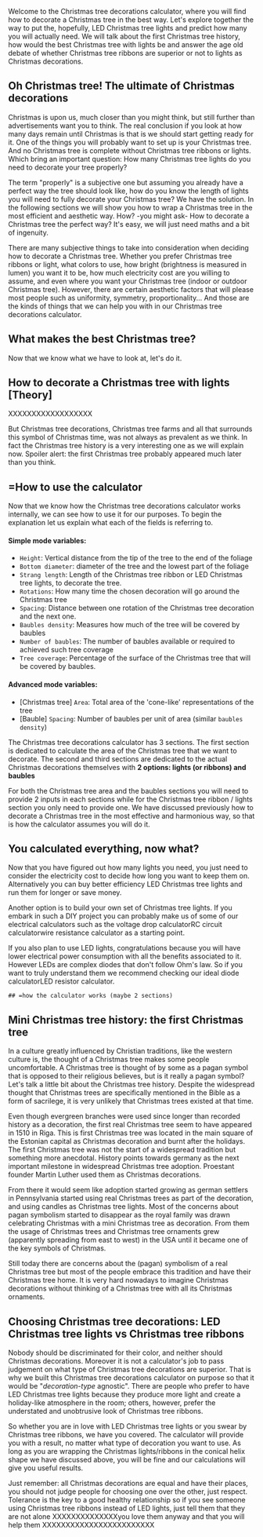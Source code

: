 Welcome to the Christmas tree decorations calculator, where you will find how to decorate a Christmas tree in the best way. Let's explore together the way to put the, hopefully, LED Christmas tree lights and predict how many you will actually need. We will talk about the first Christmas tree history, how would the best Christmas tree with lights be and answer the age old debate of whether Christmas tree ribbons are superior or not to lights as Christmas decorations.

## Oh Christmas tree! The ultimate of Christmas decorations

Christmas is upon us, much closer than you might think, but still further than advertisements want you to think. The real conclusion if you look at <portal cid=1212>how many days remain until Christmas</portal> is that is we should start getting ready for it. One of the things you will probably want to set up is your Christmas tree. And no Christmas tree is complete without Christmas tree ribbons or lights. Which bring an important question: How many Christmas tree lights do you need to decorate your tree properly?

The term "properly" is a subjective one but assuming you already have a perfect way the tree should look like, how do you know the length of lights you will need to fully decorate your Christmas tree? We have the solution. In the following sections we will show you how to wrap a Christmas tree in the most efficient and aesthetic way. How? -you might ask- How to decorate a Christmas tree the perfect way? It's easy, we will just need maths and a bit of ingenuity. 

There are many subjective things to take into consideration when deciding how to decorate a Christmas tree. Whether you prefer Christmas tree ribbons or light, what colors to use, how bright (brightness is measured in <portal cid=739>lumen</portal>) you want it to be, how much <portal cid=20>electricity cost</portal> are you willing to assume, and even where you want your Christmas tree (indoor or outdoor Christmas tree). However, there are certain aesthetic factors that will please most people such as uniformity, symmetry, proportionality... And those are the kinds of things that we can help you with in our Christmas tree decorations calculator.

## What makes the best Christmas tree?

Now that we know what we have to look at, let's do it.



## How to decorate a Christmas tree with lights [Theory]

XXXXXXXXXXXXXXXXXX

But Christmas tree decorations, Christmas tree farms and all that surrounds this symbol of Christmas time, was not always as prevalent as we think. In fact the Christmas tree history is a very interesting one as we will explain now. Spoiler alert: the first Christmas tree probably appeared much later than you think.
## =How to use the calculator

Now that we know how the Christmas tree decorations calculator works internally, we can see how to use it for our purposes. To begin the explanation let us explain what each of the fields is referring to.

#### Simple mode variables:

* `Height`: Vertical distance from the tip of the tree to the end of the foliage
* `Bottom diameter`: diameter of the tree and the lowest part of the foliage
* `Strang length`: Length of the Christmas tree ribbon or LED Christmas tree lights, to decorate the tree.
* `Rotations`: How many time the chosen decoration will go around the Christmas tree
* `Spacing`: Distance between one rotation of the Christmas tree decoration and the next one.
* `Baubles density`: Measures how much of the tree will be covered by baubles
* `Number of baubles`: The number of baubles available or required to achieved such tree coverage
* `Tree coverage`: Percentage of the surface of the Christmas tree that will be covered by baubles.

#### Advanced mode variables:

* [Christmas tree] `Area`: Total area of the 'cone-like' representations of the tree
* [Bauble] `Spacing`: Number of baubles per unit of area (similar `baubles density`)

The Christmas tree decorations calculator has 3 sections. The first section is dedicated to calculate the area of the Christmas tree that we want to decorate. The second and third sections are dedicated to the actual Christmas decorations themselves with **2 options: lights (or ribbons) and baubles**

For both the Christmas tree area and the baubles sections you will need to provide 2 inputs in each sections while for the Christmas tree ribbon / lights section you only need to provide one. We have discussed previously how to decorate a Christmas tree in the most effective and harmonious way, so that is how the calculator assumes you will do it.

## You calculated everything, now what?

Now that you have figured out how many lights you need, you just need to consider the <portal cid=193>electricity cost</portal> to decide how long you want to keep them on. Alternatively you can buy better <portal cid=676> efficiency</portal> LED Christmas tree lights and run them for longer or save money. 

Another option is to build your own set of Christmas tree lights. If you embark in such a DIY project you can probably make us of some of our electrical calculators such as the <portal cid=550>voltage drop calculator</portal><portal cid=775>RC circuit calculator</portal><portal cid=1009>wire resistance calculator</portal> as a starting point. 

If you also plan to use LED lights, congratulations because you will have lower <portal cid=1052>electrical power consumption</portal> with all the benefits associated to it. However LEDs are complex diodes that don't follow <portal cid=178>Ohm's law</portal>. So if you want to truly understand them we recommend checking our <portal cid=1063>ideal diode calculator</portal><portal cid=216>LED resistor calculator</portal>.

`## =how the calculator works (maybe 2 sections)`


## Mini Christmas tree history: the first Christmas tree

In a culture greatly influenced by Christian traditions, like the western culture is, the thought of a Christmas tree makes some people uncomfortable. A Christmas tree is thought of by some as a pagan symbol that is opposed to their religious believes, but is it really a pagan symbol? Let's talk a little bit about the Christmas tree history. Despite the widespread thought that Christmas trees are specifically mentioned in the Bible as a form of sacrilege, it is very unlikely that Christmas trees existed at that time. 

Even though evergreen branches were used since longer than recorded history as a decoration, the first real Christmas tree seem to have appeared in 1510 in Riga. This is first Christmas tree was located in the main square of the Estonian capital as Christmas decoration and burnt after the holidays. The first Christmas tree was not the start of a widespread tradition but something more anecdotal. History points towards germany as the next important milestone in widespread Christmas tree adoption. Proestant founder Martin Luther used them as Christmas decorations.

From there it would seem like adoption started growing as german settlers in Pennsylvania started using real Christmas trees as part of the decoration, and using candles as Christmas tree lights. Most of the concerns about pagan symbolism started to disappear as the royal family was drawn celebrating Christmas with a mini Christmas tree as decoration. From them the usage of Christmas trees and Christmas tree ornaments grew (apparently spreading from east to west) in the USA until it became one of the key symbols of Christmas.

Still today there are concerns about the (pagan) symbolism of a real Christmas tree but most of the people embrace this tradition and have their Christmas tree home. It is very hard nowadays to imagine Christmas decorations without thinking of a Christmas tree with all its Christmas ornaments.


## Choosing Christmas tree decorations: LED Christmas tree lights vs Christmas tree ribbons

Nobody should be discriminated for their color, and neither should Christmas decorations. Moreover it is not a calculator's job to pass judgement on what type of Christmas tree decorations are superior. That is why we built this Christmas tree decorations calculator on purpose so that it would be "_decoration-type_ agnostic". There are people who prefer to have LED Christmas tree lights because they produce more light and create a holiday-like atmosphere in the room; others, however, prefer the understated and unobtrusive look of Christmas tree ribbons.

So whether you are in love with LED Christmas tree lights or you swear by Christmas tree ribbons, we have you covered. The calculator will provide you with a result, no matter what type of decoration you want to use. As long as you are wrapping the Christmas lights/ribbons in the conical helix shape we have discussed above, you will be fine and our calculations will give you useful results. 

Just remember: all Christmas decorations are equal and have their places, you should not judge people for choosing one over the other, just respect. Tolerance is the key to a good healthy relationship so if you see someone using Christmas tree ribbons instead of LED lights, just tell them that they are not alone XXXXXXXXXXXXXXyou love them anyway and that you will help them XXXXXXXXXXXXXXXXXXXXXXXX



